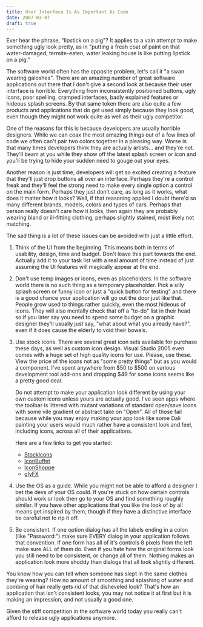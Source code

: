 ```yaml
---
title: User Interface Is As Important As Code
date: 2007-03-07
draft: true
---
```


Ever hear the phrase, "lipstick on a pig"? It applies to a vain attempt to make something ugly look pretty, as in "putting a fresh coat of paint on that water-damaged, termite-eaten, water leaking house is like putting lipstick on a pig."

The software world often has the opposite problem, let's call it "a swan wearing galoshes". There are an amazing number of great software applications out there that I don't give a second look at because their user interface is horrible. Everything from inconsistently positioned buttons, ugly icons, poor spelling, cramped interfaces, badly explained features or hideous splash screens. By that same token there are also quite a few products and applications that do get used simply because they look good, even though they might not work quite as well as their ugly competitor.

One of the reasons for this is because developers are usually horrible designers. While we can coax the most amazing things out of a few lines of code we often can't pair two colors together in a pleasing way. Worse is that many times developers think they are actually artists... and they're not. They'll beam at you while they show off the latest splash screen or icon and you'll be trying to hide your sudden need to gouge out your eyes.

Another reason is just time, developers will get so excited creating a feature that they'll just drop buttons all over an interface. Perhaps they're a control freak and they'll feel the strong need to make every single option a control on the main form. Perhaps they just don't care, as long as it works, what does it matter how it looks? Well, if that reasoning applied I doubt there'd so many different brands, models, colors and types of cars. Perhaps that person really doesn't care how it looks, then again they are probably wearing bland or ill-fitting clothing, perhaps slightly stained, most likely not matching.

The sad thing is a lot of these issues can be avoided with just a little effort.

1. Think of the UI from the beginning. This means both in terms of usability, design, time and budget. Don't leave this part towards the end. Actually add it to your task list with a real amount of time instead of just assuming the UI features will magically appear at the end.

2. Don't use temp images or icons, even as placeholders. In the software world there is no such thing as a temporary placeholder. Pick a silly splash screen or funny icon or just a "quick button for testing" and there is a good chance your application will go out the door just like that. People grow used to things rather quickly, even the most hideous of icons. They will also mentally check that off a "to-do" list in their head so if you later say you need to spend some budget on a graphic designer they'll usually just say, "what about what you already have?", even if it does cause the elderly to void their bowels.

3. Use stock icons. There are several great icon sets available for purchase these days, as well as custom icon design. Visual Studio 2005 even comes with a huge set of high quality icons for use. Please, use these. View the price of the icons not as "some pretty things" but as you would a component. I've spent anywhere from $50 to $500 on various development tool add-ons and dropping $49 for some icons seems like a pretty good deal.

   Do not attempt to make your application look different by using your own custom icons unless yours are actually good. I've seen apps where the toolbar is littered with mutant variations of standard open/save icons with some vile gradient or abstract take on "Open". All of those fail because while you may enjoy making your app look like some Dali painting your users would much rather have a consistent look and feel, including icons, across all of their applications.

   Here are a few links to get you started:

   * [StockIcons](http://stockicons.com/ "StockIcons")
   * [IconBuffet](http://www.iconbuffet.com/ "IconBuffet")
   * [IconShoppe](http://iconshoppe.com/ "IconShoppe")
   * [glyFX](http://www.glyfx.com "glyFX")

4. Use the OS as a guide. While you might not be able to afford a designer I bet the devs of your OS could. If you're stuck on how certain controls should work or look then go to your OS and find something roughly similar. If you have other applications that you like the look of by all means get inspired by them, though if they have a distinctive interface be careful not to rip it off.

5. Be consistent. If one option dialog has all the labels ending in a colon (like "Password:") make sure EVERY dialog in your application follows that convention. If one form has all of it's controls 8 pixels from the left make sure ALL of them do. Even if you hate how the original forms look you still need to be consistent, or change all of them. Nothing makes an application look more shoddy than dialogs that all look slightly different.

You know how you can tell when someone has slept in the same clothes they're wearing? How no amount of smoothing and splashing of water and combing of hair really gets rid of that disheveled look? That's how an application that isn't consistent looks, you may not notice it at first but it is making an impression, and not usually a good one.

Given the stiff competition in the software world today you really can't afford to release ugly applications anymore.
